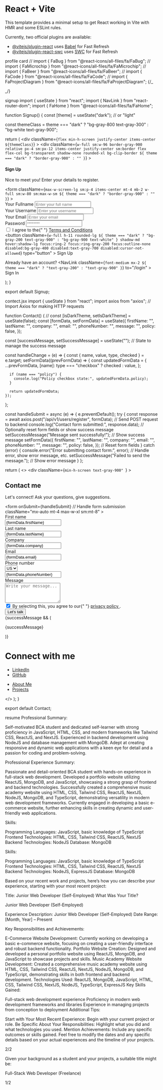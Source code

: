 # React + Vite

This template provides a minimal setup to get React working in Vite with HMR and some ESLint rules.

Currently, two official plugins are available:

- [@vitejs/plugin-react](https://github.com/vitejs/vite-plugin-react/blob/main/packages/plugin-react/README.md) uses [Babel](https://babeljs.io/) for Fast Refresh
- [@vitejs/plugin-react-swc](https://github.com/vitejs/vite-plugin-react-swc) uses [SWC](https://swc.rs/) for Fast Refresh

profile card
// import { FaBug } from "@react-icons/all-files/fa/FaBug";
// import { FaMicrochip } from "@react-icons/all-files/fa/FaMicrochip";
// import { FaBeer } from "@react-icons/all-files/fa/FaBeer";
// import { FaCode } from "@react-icons/all-files/fa/FaCode";
// import { FaProjectDiagram } from "@react-icons/all-files/fa/FaProjectDiagram";
{/_ <Link to="#" className="block font-sans text-5xl antialiased font-normal leading-relaxed text-transparent bg-clip-text bg-gradient-to-tr from-blue-600 to-blue-400 text-white"><FaProjectDiagram /></Link>
<Link to="#" className="block font-sans text-5xl antialiased font-normal leading-relaxed text-transparent bg-clip-text bg-gradient-to-tr from-purple-600 to-purple-400 text-white"><FaCode /></Link>
<Link to="#" className="block font-sans text-5xl antialiased font-normal leading-relaxed text-transparent bg-clip-text bg-gradient-to-tr from-indigo-600 to-indigo-400 text-white"><FaBug /></Link>
<Link to="#" className="block font-sans text-5xl antialiased font-normal leading-relaxed text-transparent bg-clip-text bg-gradient-to-tr from-teal-600 to-teal-400 text-white"><FaMicrochip /></Link>
<Link to="#" className="block font-sans text-5xl antialiased font-normal leading-relaxed text-transparent bg-clip-text bg-gradient-to-tr from-gray-600 to-gray-400 text-white"><FaBeer /></Link> _/}



signup
import { useState } from "react";
import { NavLink } from "react-router-dom";
import { FaHome } from "@react-icons/all-files/fa/FaHome";

function Signup() {
  const [theme] = useState("dark"); // or "light"

  const themeClass =
    theme === "dark" ? "bg-gray-800 text-gray-300" : "bg-white text-gray-900";

  return (
    <div
      className={`flex min-h-screen justify-center items-center ${themeClass}`}
    >
      <div
        className={`w-full sm:w-96 border-gray-900 relative px-4 sm:px-12 items-center justify-center sm:border flex flex-col bg-transparent shadow-none rounded-xl bg-clip-border ${
          theme === "dark" ? "border-gray-900" : ""
        }`}
      >
        <h4 className="block sm:mt-2 font-sans text-2xl font-semibold leading-snug tracking-normal">
          Sign Up
        </h4>
        <p className="block mt-1 font-sans text-base font-normal leading-relaxed">
          Nice to meet you! Enter your details to register.
        </p>
        <form
          className={`max-w-screen-lg sm:p-4 items-center mt-4 mb-2 w-full sm:w-80 sm:max-w-sm ${
            theme === "dark" ? "border-gray-900" : ""
          }`}
        >
          <div className="flex flex-col gap-2 mb-4">
            <label
              htmlFor="name"
              className="font-sans text-base font-semibold leading-relaxed"
            >
              Your Fullname
            </label>
            <input
              id="name"
              placeholder="Enter your full name"
              className="h-11 px-3 py-3 rounded-md border border-gray-700 bg-transparent text-sm text-gray-200 outline-none placeholder-gray-400 focus:border-gray-200 focus:outline-none focus:border-opacity-50 disabled:bg-gray-800"
            />
          </div>
          <div className="flex flex-col gap-2 mb-4">
            <label
              htmlFor="name"
              className="font-sans text-base font-semibold leading-relaxed"
            >
              Your Username
            </label>
            <input
              id="name"
              placeholder="Enter your username"
              className="h-11 px-3 py-3 rounded-md border border-gray-700 bg-transparent text-sm text-gray-200 outline-none placeholder-gray-400 focus:border-gray-200 focus:outline-none focus:border-opacity-50 disabled:bg-gray-800"
            />
          </div>
          <div className="flex flex-col gap-2 mb-4">
            <label
              htmlFor="email"
              className="font-sans text-base font-semibold leading-relaxed"
            >
              Your Email
            </label>
            <input
              id="email"
              type="email"
              placeholder="Enter your email"
              className="h-11 px-3 py-3 rounded-md border border-gray-700 bg-transparent text-sm text-gray-200 outline-none placeholder-gray-400 focus:border-gray-200 focus:outline-none focus:border-opacity-50 disabled:bg-gray-800"
            />
          </div>
          <div className="flex flex-col gap-2 mb-4">
            <label
              htmlFor="password"
              className="font-sans text-base font-semibold leading-relaxed"
            >
              Password
            </label>
            <input
              id="password"
              type="password"
              placeholder="********"
              className="h-11 px-3 py-3 rounded-md border border-gray-700 bg-transparent text-sm text-gray-200 outline-none placeholder-gray-400 focus:border-gray-200 focus:outline-none focus:border-opacity-50 disabled:bg-gray-800"
            />
          </div>
          <div className="flex items-center gap-2 mb-4">
            <input
              type="checkbox"
              id="remember"
              className="h-5 w-5 border border-gray-700 rounded cursor-pointer focus:ring-0 focus:border-gray-200 focus:outline-none"
            />
            <label
              htmlFor="remember"
              className="text-sm font-normal leading-normal text-gray-300"
            >
              I agree to the{" "}
              <a href="#" className="font-medium hover:text-gray-200">
                Terms and Conditions
              </a>
            </label>
          </div>
          <button
            className={`w-full h-11 rounded-lg ${
              theme === "dark"
                ? "bg-gray-200 text-gray-900"
                : "bg-gray-900 text-white"
            } shadow-md hover:shadow-lg focus:ring-2 focus:ring-gray-200 focus:outline-none disabled:bg-gray-400 disabled:text-gray-700 disabled:cursor-not-allowed`}
            type="button"
          >
            Sign Up
          </button>
          <p className="flex flex-row mt-4 font-sans text-base font-normal leading-relaxed text-center">
            Already have an account?
            <NavLink
              className={`font-medium mx-2 ${
                theme === "dark" ? "text-gray-200" : "text-gray-900"
              }`}
              to="/login"
            >
              Sign In
            </NavLink>
            <NavLink className="font-medium mx-2 text-2xl text-blue-500" to="/">
              <FaHome />
            </NavLink>
          </p>
        </form>
      </div>
    </div>
  );
}

export default Signup;

















contect.jsx
import { useState } from "react";
import axios from "axios"; // Import Axios for making HTTP requests

function Contact() {
  // const [isDarkTheme, setIsDarkTheme] = useState(false);
  const [formData, setFormData] = useState({
    firstName: "",
    lastName: "",
    company: "",
    email: "",
    phoneNumber: "",
    message: "",
    policy: false,
  });

  const [successMessage, setSuccessMessage] = useState(""); // State to manage the success message

  const handleChange = (e) => {
    const { name, value, type, checked } = e.target;
    setFormData((prevFormData) => {
      const updatedFormData = {
        ...prevFormData,
        [name]: type === "checkbox" ? checked : value,
      };

      if (name === "policy") {
        console.log("Policy checkbox state:", updatedFormData.policy);
      }

      return updatedFormData;
    });
  };

  const handleSubmit = async (e) => {
    e.preventDefault();
    try {
      const response = await axios.post("/api/v1/users/register", formData); // Send POST request to backend
      console.log("Contact form submitted:", response.data);
      // Optionally reset form fields or show success message
      setSuccessMessage("Message sent successfully!"); // Show success message
      setFormData({
        firstName: "",
        lastName: "",
        company: "",
        email: "",
        phoneNumber: "",
        message: "",
        policy: false,
      }); // Reset form fields
    } catch (error) {
      console.error("Error submitting contact form:", error);
      // Handle error, show error message, etc.
      setSuccessMessage("Failed to send the message."); // Show error message
    }
  };

  return (
    <>
      <div
        className={`min-h-screen
          text-gray-900"
        `}
      >
        <div className="bg-slate-400 px-6 pb-8 pt-16 sm:pt-20 sm:pb-10 lg:px-8">
          <div className="mx-auto max-w-2xl text-center">
            <h2 className="text-3xl font-bold tracking-tight sm:text-4xl">
              Contact me
            </h2>
            <p className="mt-2 text-lg leading-8 text-gray-700">
              Let&apos;s connect! Ask your questions, give suggestions.
            </p>
          </div>
          <form
            onSubmit={handleSubmit} // Handle form submission
            className="mx-auto mt-4 max-w-xl sm:mt-8"
          >
            <div className="grid grid-cols-1 gap-x-8 gap-y-6 sm:grid-cols-2">
              <div>
                <label
                  htmlFor="first-name"
                  className="block text-sm font-semibold leading-6"
                >
                  First name
                </label>
                <div className="mt-2.5">
                  <input
                    type="text"
                    name="firstName"
                    value={formData.firstName}
                    onChange={handleChange}
                    placeholder="First Name"
                    id="first-name"
                    autoComplete="given-name"
                    className="block w-full rounded-md border-0 px-3.5 py-2 placeholder-gray-400 focus:ring-2 focus:ring-inset focus:ring-indigo-600 sm:text-sm sm:leading-6"
                  />
                </div>
              </div>
              <div>
                <label
                  htmlFor="last-name"
                  className="block text-sm font-semibold leading-6"
                >
                  Last name
                </label>
                <div className="mt-2.5">
                  <input
                    type="text"
                    name="lastName"
                    value={formData.lastName}
                    onChange={handleChange}
                    placeholder="Last Name"
                    id="last-name"
                    autoComplete="family-name"
                    className="block w-full rounded-md border-0 px-3.5 py-2 placeholder-gray-400 focus:ring-2 focus:ring-inset focus:ring-indigo-600 sm:text-sm sm:leading-6"
                  />
                </div>
              </div>
              <div className="sm:col-span-2">
                <label
                  htmlFor="company"
                  className="block text-sm font-semibold leading-6"
                >
                  Company
                </label>
                <div className="mt-2.5">
                  <input
                    type="text"
                    name="company"
                    value={formData.company}
                    onChange={handleChange}
                    placeholder="Company Name"
                    id="company"
                    autoComplete="organization"
                    className="block w-full rounded-md border-0 px-3.5 py-2 placeholder-gray-400 focus:ring-2 focus:ring-inset focus:ring-indigo-600 sm:text-sm sm:leading-6"
                  />
                </div>
              </div>
              <div className="sm:col-span-2">
                <label
                  htmlFor="email"
                  className="block text-sm font-semibold leading-6"
                >
                  Email
                </label>
                <div className="mt-2.5">
                  <input
                    type="email"
                    name="email"
                    value={formData.email}
                    onChange={handleChange}
                    placeholder="Email"
                    id="email"
                    autoComplete="email"
                    className="block w-full rounded-md border-0 px-3.5 py-2 placeholder-gray-400 focus:ring-2 focus:ring-inset focus:ring-indigo-600 sm:text-sm sm:leading-6"
                  />
                </div>
              </div>
              <div className="sm:col-span-2">
                <label
                  htmlFor="phone-number"
                  className="block text-sm font-semibold leading-6"
                >
                  Phone number
                </label>
                <div className="relative mt-2.5">
                  <div className="absolute inset-y-0 left-0 flex items-center">
                    <select
                      id="country"
                      name="country"
                      className="h-full rounded-md border-0 bg-transparent bg-none py-0 pl-1 pr-9 text-gray-400 focus:ring-2 focus:ring-inset focus:ring-indigo-600 sm:text-sm"
                    >
                      <option>US</option>
                      <option>CA</option>
                      <option>EU</option>
                    </select>
                  </div>
                  <input
                    type="tel"
                    name="phoneNumber"
                    value={formData.phoneNumber}
                    onChange={handleChange}
                    id="phone-number"
                    placeholder="Phone Number"
                    autoComplete="tel"
                    className="block w-full gap-2 rounded-md border-0 px-3.5 py-2 pl-20 text-gray-900 focus:ring-2 focus:ring-inset focus:ring-indigo-600 sm:text-sm sm:leading-6"
                  />
                </div>
              </div>
              <div className="sm:col-span-2">
                <label
                  htmlFor="message"
                  className="block text-sm font-semibold leading-6"
                >
                  Message
                </label>
                <div className="mt-2.5">
                  <textarea
                    name="message"
                    value={formData.message}
                    onChange={handleChange}
                    id="message"
                    placeholder="Write your message..."
                    rows="4"
                    className="block w-full rounded-md border-0 px-3.5 py-2 text-gray-900 focus:ring-2 focus:ring-inset focus:ring-indigo-600 sm:text-sm sm:leading-6"
                  ></textarea>
                </div>
              </div>
              <div className="flex gap-x-4 sm:col-span-2">
                <div className="flex h-6 items-center">
                  <input
                    type="checkbox"
                    name="policy"
                    checked={formData.policy}
                    onChange={handleChange}
                    className="ml-2 form-checkbox h-4 w-4 text-indigo-600 focus:ring-indigo-500 border-gray-300 rounded"
                  />
                  <span className="text-sm leading-6 text-gray-600">
                    By selecting this, you agree to our{" "}
                    <a href="#" className="font-semibold text-indigo-600">
                      privacy policy
                    </a>
                    .
                  </span>
                </div>
              </div>
            </div>
            <div className="mt-8">
              <button
                type="submit"
                className="block w-full rounded-md bg-indigo-600 px-3.5 py-2.5 text-center text-sm font-semibold text-white shadow-sm hover:bg-indigo-500 focus-visible:outline focus-visible:outline-2 focus-visible:outline-offset-2 focus-visible:outline-indigo-600"
              >
                Let&apos;s talk
              </button>
            </div>
            {successMessage && (
              <p className="mt-4 text-center text-lg font-medium text-green-600">
                {successMessage}
              </p>
            )}
            <h1 className="mt-10 text-2xl font-bold text-gray-900">
              Connect with me
            </h1>
            <div className="mt-4 grid grid-cols-2 gap-4">
              <ul className="list-none space-y-2">
                <li className="text-lg font-medium text-indigo-600 hover:underline">
                  <a href="#">LinkedIn</a>
                </li>
                <li className="text-lg font-medium text-indigo-600 hover:underline">
                  <a href="#">GitHub</a>
                </li>
              </ul>
              <ul className="list-none space-y-2">
                <li className="text-lg font-medium text-indigo-600 hover:underline">
                  <a href="#">About Me</a>
                </li>
                <li className="text-lg font-medium text-indigo-600 hover:underline">
                  <a href="#">Projects</a>
                </li>
              </ul>
            </div>
          </form>
        </div>
      </div>
    </>
  );
}

export default Contact;







resume 
Professional Summary:

Self-motivated BCA student and dedicated self-learner with strong proficiency in JavaScript, HTML, CSS, and modern frameworks like Tailwind CSS, ReactJS, and NextJS. Experienced in backend development using NodeJS and database management with MongoDB. Adept at creating responsive and dynamic web applications with a keen eye for detail and a passion for coding and problem-solving.




Professional Experience Summary:

Passionate and detail-oriented BCA student with hands-on experience in full-stack web development. Developed a portfolio website utilizing ReactJS, MongoDB, and JavaScript, showcasing a strong grasp of frontend and backend technologies. Successfully created a comprehensive music academy website using HTML, CSS, Tailwind CSS, ReactJS, NextJS, NodeJS, MongoDB, and TypeScript, demonstrating versatility in modern web development frameworks. Currently engaged in developing a basic e-commerce website, further enhancing skills in creating dynamic and user-friendly web applications.




Skills:

Programming Languages: JavaScript, basic knowledge of TypeScript
Frontend Technologies: HTML, CSS, Tailwind CSS, ReactJS, NextJS
Backend Technologies: NodeJS
Database: MongoDB



Skills:

Programming Languages: JavaScript, basic knowledge of TypeScript
Frontend Technologies: HTML, CSS, Tailwind CSS, ReactJS, NextJS
Backend Technologies: NodeJS, ExpressJS
Database: MongoDB



Based on your recent work and projects, here’s how you can describe your experience, starting with your most recent project:

Title: Junior Web Developer (Self-Employed)
What Was Your Title?

Junior Web Developer (Self-Employed)

Experience Description:
Junior Web Developer (Self-Employed)
Date Range: [Month, Year] – Present

Key Responsibilities and Achievements:

E-Commerce Website Development: Currently working on developing a basic e-commerce website, focusing on creating a user-friendly interface and robust backend functionality.
Portfolio Website Creation: Designed and developed a personal portfolio website using ReactJS, MongoDB, and JavaScript to showcase projects and skills.
Music Academy Website Development: Created a comprehensive music academy website using HTML, CSS, Tailwind CSS, ReactJS, NextJS, NodeJS, MongoDB, and TypeScript, demonstrating skills in both frontend and backend development.
Technologies Used: ReactJS, MongoDB, JavaScript, HTML, CSS, Tailwind CSS, NextJS, NodeJS, TypeScript, ExpressJS
Key Skills Gained:

Full-stack web development experience
Proficiency in modern web development frameworks and libraries
Experience in managing projects from conception to deployment
Additional Tips:

Start with Your Most Recent Experience: Begin with your current project or role.
Be Specific About Your Responsibilities: Highlight what you did and what technologies you used.
Mention Achievements: Include any specific outcomes or skills gained.
Feel free to modify the dates and any specific details based on your actual experiences and the timeline of your projects.


2/2




Given your background as a student and your projects, a suitable title might be:

Full-Stack Web Developer (Freelance)


1/2













